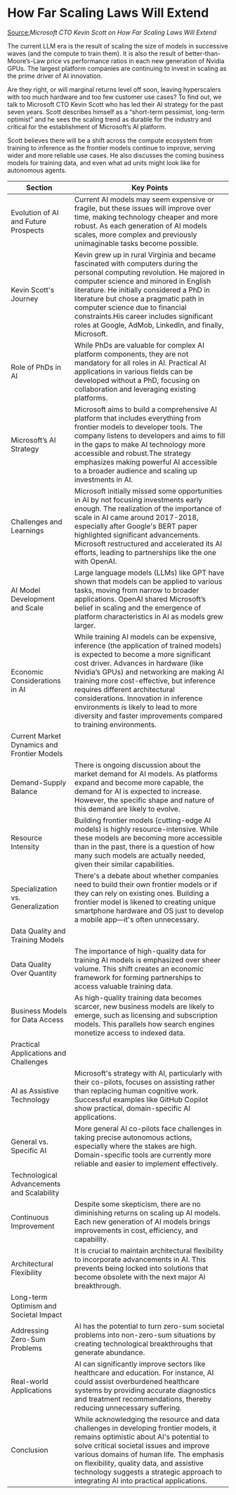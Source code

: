 # How Far Scaling Laws Will Extend

[Source:](https://www.youtube.com/watch?v=aTQWymHp0n0)*Microsoft CTO Kevin Scott on How Far Scaling Laws Will Extend*

The current LLM era is the result of scaling the size of models in successive waves (and the compute to train them). It is also the result of better-than-Moore’s-Law price vs performance ratios in each new generation of Nvidia GPUs. The largest platform companies are continuing to invest in scaling as the prime driver of AI innovation.

Are they right, or will marginal returns level off soon, leaving hyperscalers with too much hardware and too few customer use cases? To find out, we talk to Microsoft CTO Kevin Scott who has led their AI strategy for the past seven years. Scott describes himself as a “short-term pessimist, long-term optimist” and he sees the scaling trend as durable for the industry and critical for the establishment of Microsoft’s AI platform.

Scott believes there will be a shift across the compute ecosystem from training to inference as the frontier models continue to improve, serving wider and more reliable use cases. He also discusses the coming business models for training data, and even what ad units might look like for autonomous agents.

|Section|Key Points|
|-|-|
|Evolution of AI and Future Prospects|Current AI models may seem expensive or fragile, but these issues will improve over time, making technology cheaper and more robust. As each generation of AI models scales, more complex and previously unimaginable tasks become possible.|
|Kevin Scott's Journey|Kevin grew up in rural Virginia and became fascinated with computers during the personal computing revolution. He majored in computer science and minored in English literature. He initially considered a PhD in literature but chose a pragmatic path in computer science due to financial constraints.His career includes significant roles at Google, AdMob, LinkedIn, and finally, Microsoft.|
|Role of PhDs in AI|While PhDs are valuable for complex AI platform components, they are not mandatory for all roles in AI. Practical AI applications in various fields can be developed without a PhD, focusing on collaboration and leveraging existing platforms.|
|Microsoft’s AI Strategy|Microsoft aims to build a comprehensive AI platform that includes everything from frontier models to developer tools. The company listens to developers and aims to fill in the gaps to make AI technology more accessible and robust.The strategy emphasizes making powerful AI accessible to a broader audience and scaling up investments in AI.|
|Challenges and Learnings|Microsoft initially missed some opportunities in AI by not focusing investments early enough. The realization of the importance of scale in AI came around 2017-2018, especially after Google's BERT paper highlighted significant advancements. Microsoft restructured and accelerated its AI efforts, leading to partnerships like the one with OpenAI.|
|AI Model Development and Scale|Large language models (LLMs) like GPT have shown that models can be applied to various tasks, moving from narrow to broader applications. OpenAI shared Microsoft’s belief in scaling and the emergence of platform characteristics in AI as models grew larger.|
|Economic Considerations in AI|While training AI models can be expensive, inference (the application of trained models) is expected to become a more significant cost driver. Advances in hardware (like Nvidia’s GPUs) and networking are making AI training more cost-effective, but inference requires different architectural considerations. Innovation in inference environments is likely to lead to more diversity and faster improvements compared to training environments.|
|Current Market Dynamics and Frontier Models||
|Demand-Supply Balance|There is ongoing discussion about the market demand for AI models. As platforms expand and become more capable, the demand for AI is expected to increase. However, the specific shape and nature of this demand are likely to evolve.|
|Resource Intensity|Building frontier models (cutting-edge AI models) is highly resource-intensive. While these models are becoming more accessible than in the past, there is a question of how many such models are actually needed, given their similar capabilities.|
|Specialization vs. Generalization|There's a debate about whether companies need to build their own frontier models or if they can rely on existing ones. Building a frontier model is likened to creating unique smartphone hardware and OS just to develop a mobile app—it's often unnecessary.|
|Data Quality and Training Models||
|Data Quality Over Quantity|The importance of high-quality data for training AI models is emphasized over sheer volume. This shift creates an economic framework for forming partnerships to access valuable training data.|
|Business Models for Data Access|As high-quality training data becomes scarcer, new business models are likely to emerge, such as licensing and subscription models. This parallels how search engines monetize access to indexed data.|
|Practical Applications and Challenges|
|AI as Assistive Technology|Microsoft's strategy with AI, particularly with their co-pilots, focuses on assisting rather than replacing human cognitive work. Successful examples like GitHub Copilot show practical, domain-specific AI applications.|
|General vs. Specific AI|More general AI co-pilots face challenges in taking precise autonomous actions, especially where the stakes are high. Domain-specific tools are currently more reliable and easier to implement effectively.|
|Technological Advancements and Scalability||
|Continuous Improvement|Despite some skepticism, there are no diminishing returns on scaling up AI models. Each new generation of AI models brings improvements in cost, efficiency, and capability.|
|Architectural Flexibility|It is crucial to maintain architectural flexibility to incorporate advancements in AI. This prevents being locked into solutions that become obsolete with the next major AI breakthrough.|
|Long-term Optimism and Societal Impact||
|Addressing Zero-Sum Problems|AI has the potential to turn zero-sum societal problems into non-zero-sum situations by creating technological breakthroughs that generate abundance.|
|Real-world Applications|AI can significantly improve sectors like healthcare and education. For instance, AI could assist overburdened healthcare systems by providing accurate diagnostics and treatment recommendations, thereby reducing unnecessary suffering.|
|Conclusion|While acknowledging the resource and data challenges in developing frontier models, it remains optimistic about AI's potential to solve critical societal issues and improve various domains of human life. The emphasis on flexibility, quality data, and assistive technology suggests a strategic approach to integrating AI into practical applications.|
